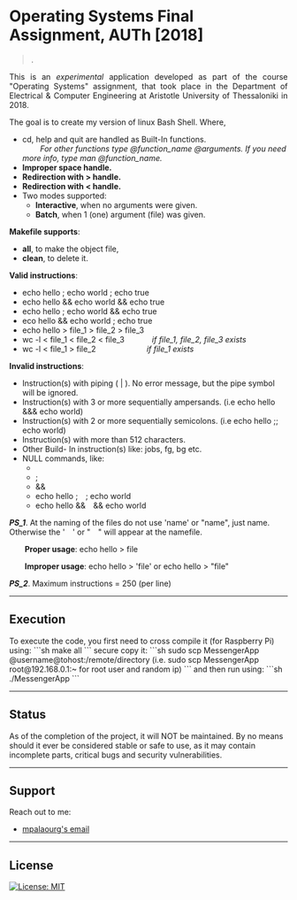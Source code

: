 # Operating Systems Final Assignment, AUTh [2018]
> <TODO> .

<p align="justify">
This is an <i>experimental</i> application developed as part of the course "Operating Systems" assignment, that took place in the Department of Electrical & Computer Engineering at Aristotle University of Thessaloniki in 2018.
</p>

<p align="justify">
The goal is to create my version of linux Bash Shell. Where,
<ul>
<li> cd, help and quit are handled as Built-In functions. </li>
&emsp;&emsp;<i> For other functions type @function_name @arguments. If you need more info, type man @function_name. </i>
<li> <b> Improper space handle. </b>
<li> <b> Redirection with > handle. </b>
<li> <b> Redirection with < handle. </b>
<li> Two modes supported:
  <ul>
        <li> <b> Interactive</b>, when no arguments were given. </li>
        <li> <b> Batch</b>, when 1 (one) argument (file) was given. </li>
  </ul>
</ul>
<b>Makefile supports</b>: 
		<ul>
    <li> <b>all</b>, to make the object file,</li>
		<li> <b>clean</b>, to delete it. </li>
    </ul>
<b>Valid instructions</b>:
<ul>
<li> echo hello ; echo world ; echo true </li> 
<li> echo hello && echo world && echo true </li>
<li> echo hello ; echo world && echo true </li>
<li> eco hello && echo world ; echo true </li>
<li> echo hello > file_1 > file_2 > file_3 </li>
<li> wc -l < file_1 < file_2 < file_3 &emsp;&emsp;&emsp; <i> if file_1, file_2, file_3 exists</i> </li>
<li> wc -l < file_1 > file_2 &emsp;&emsp;&emsp;&emsp;&emsp;&emsp;   <i> if file_1 exists </i> </li>
</ul>
<b>Invalid instructions</b>:
<ul>
<li> Instruction(s) with piping ( | ). No error message, but the pipe symbol will be ignored. </li>
<li> Instruction(s) with 3 or more sequentially ampersands. (i.e echo hello &&& echo world) </li>
<li> Instruction(s) with 2 or more sequentially semicolons. (i.e echo hello ;; echo world) </li>
<li> Instruction(s) with more than 512 characters. </li>
<li> Other Build- In instruction(s) like: jobs, fg, bg etc. </li>
<li> NULL commands, like:
	<ul>
  <li>    </li> 
	<li> ;  </li>
	<li> && </li>
	<li> echo hello ;&emsp;; echo world </li>
	<li> echo hello &&&emsp;&& echo world </li>
  </ul> </li>
</ul>
<b><i>PS_1</i></b>. At the naming of the files do not use 'name' or "name", just name. Otherwise the '&emsp;' or "&emsp;" will appear at the namefile.

&emsp;&emsp;<b>Proper usage</b>: echo hello > file

&emsp;&emsp;<b>Improper usage</b>: echo hello > 'file' or echo hello > "file"

<b><i>PS_2</b></i>. Maximum instructions = 250 (per line) 
</p>

---

## Execution
<TODO>
To execute the code, you first need to cross compile it (for Raspberry Pi) using:
```sh
make all
```
secure copy it: 
```sh
sudo scp MessengerApp @username@tohost:/remote/directory
(i.e. sudo scp MessengerApp root@192.168.0.1:~ for root user and random ip)
```
and then run using:
```sh
./MessengerApp
```
<TODO>

---

## Status

As of the completion of the project, it will NOT be maintained. By no means should it ever be considered stable or safe to use, as it may contain incomplete parts, critical bugs and security vulnerabilities.

---

## Support

Reach out to me:

- [mpalaourg's email](mailto:gbalaouras@gmail.com "gbalaouras@gmail.com")

---

## License

[![License: MIT](https://img.shields.io/badge/License-MIT-yellow.svg)](https://github.com/mpalaourg/OperatingSystems_MyBash/blob/master/LICENSE)
